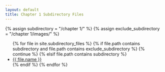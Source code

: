 ```yaml
---
layout: default
title: Chapter 1 Subdirectory Files
---
```

{% assign subdirectory = "/chapter 1/" %}
{% assign exclude_subdirectory = "/chapter 1/images/" %}
<ul>
{% for file in site.subdirectory_files %}
  {% if file.path contains subdirectory and file.path contains exclude_subdirectory %}
    {% continue %}
  {% elsif file.path contains subdirectory %}
    <li><a href="{{ site.baseurl }}{{ file.path }}">{{ file.name }}</a></li>
  {% endif %}
{% endfor %}
</ul>